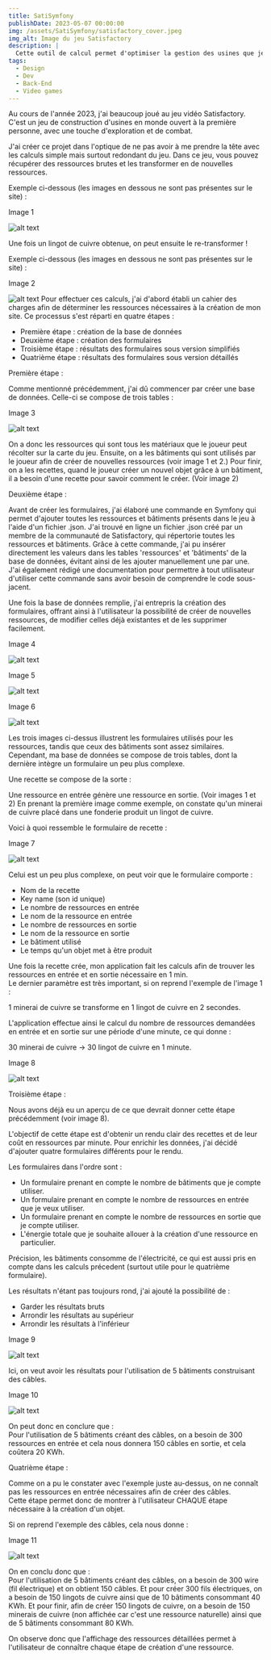 ```yaml
---
title: SatiSymfony
publishDate: 2023-05-07 00:00:00
img: /assets/SatiSymfony/satisfactory_cover.jpeg
img_alt: Image du jeu Satisfactory
description: |
  Cette outil de calcul permet d'optimiser la gestion des usines que je construis dans le jeu vidéo Satisfactory.
tags:
  - Design
  - Dev
  - Back-End
  - Video games
---
```


Au cours de l'année 2023, j'ai beaucoup joué au jeu vidéo Satisfactory. C'est un jeu de construction d'usines en monde ouvert à la première personne, avec une touche d'exploration et de combat.

J'ai créer ce projet dans l'optique de ne pas avoir à me prendre la tête avec les calculs simple mais surtout redondant du jeu.
Dans ce jeu, vous pouvez récupérer des ressources brutes et les transformer en de nouvelles ressources.

Exemple ci-dessous (les images en dessous ne sont pas présentes sur le site) :  


Image 1

![alt text](/assets/SatiSymfony/lingot-de-cuivre.png)

Une fois un lingot de cuivre obtenue, on peut ensuite le re-transformer !

Exemple ci-dessous (les images en dessous ne sont pas présentes sur le site) :  


Image 2  

![alt text](/assets/SatiSymfony/fil-electrique.png)
Pour effectuer ces calculs, j'ai d'abord établi un cahier des charges afin de déterminer les ressources nécessaires à la création de mon site. 
Ce processus s'est réparti en quatre étapes :

- Première étape : création de la base de données
- Deuxième étape : création des formulaires
- Troisième étape : résultats des formulaires sous version simplifiés
- Quatrième étape : résultats des formulaires sous version détaillés 

Première étape :

Comme mentionné précédemment, j'ai dû commencer par créer une base de données. Celle-ci se compose de trois tables :  

Image 3  

![alt text](/assets/SatiSymfony/diagramBDD.png)

On a donc les ressources qui sont tous les matériaux que le joueur peut récolter sur la carte du jeu.
Ensuite, on a les bâtiments qui sont utilisés par le joueur afin de créer de nouvelles ressources (voir image 1 et 2.)
Pour finir, on a les recettes, quand le joueur créer un nouvel objet grâce à un bâtiment, il a besoin d'une recette pour savoir comment le créer. (Voir image 2)

Deuxième étape :

Avant de créer les formulaires, j'ai élaboré une commande en Symfony qui permet d'ajouter toutes les ressources et bâtiments présents dans le jeu à l'aide d'un fichier .json. 
J'ai trouvé en ligne un fichier .json créé par un membre de la communauté de Satisfactory, qui répertorie toutes les ressources et bâtiments. Grâce à cette commande, 
j'ai pu insérer directement les valeurs dans les tables 'ressources' et 'bâtiments' de la base de données, évitant ainsi de les ajouter manuellement une par une.  
J'ai également rédigé une documentation pour permettre à tout utilisateur d'utiliser cette commande sans avoir besoin de comprendre le code sous-jacent.

Une fois la base de données remplie, j'ai entrepris la création des formulaires, offrant ainsi à l'utilisateur la possibilité de créer de nouvelles ressources, 
de modifier celles déjà existantes et de les supprimer facilement.  


Image 4  

![alt text](/assets/SatiSymfony/formulaireRessources.png)  

Image 5  

![alt text](/assets/SatiSymfony/editRessources.png)  

Image 6  

![alt text](/assets/SatiSymfony/createRessources.png)


Les trois images ci-dessus illustrent les formulaires utilisés pour les ressources, tandis que ceux des bâtiments sont assez similaires. 
Cependant, ma base de données se compose de trois tables, dont la dernière intègre un formulaire un peu plus complexe.

Une recette se compose de la sorte :

Une ressource en entrée génère une ressource en sortie. (Voir images 1 et 2)
En prenant la première image comme exemple, on constate qu'un minerai de cuivre placé dans une fonderie produit un lingot de cuivre.

Voici à quoi ressemble le formulaire de recette :  

Image 7  

![alt text](/assets/SatiSymfony/createRecipe.png)  

Celui est un peu plus complexe, on peut voir que le formulaire comporte :

- Nom de la recette
- Key name (son id unique)
- Le nombre de ressources en entrée
- Le nom de la ressource en entrée
- Le nombre de ressources en sortie
- Le nom de la ressource en sortie
- Le bâtiment utilisé
- Le temps qu'un objet met à être produit 

Une fois la recette crée, mon application fait les calculs afin de trouver les ressources en entrée et en sortie nécessaire en 1 min.  
Le dernier paramètre est très important, si on reprend l'exemple de l'image 1 :  

1 minerai de cuivre se transforme en 1 lingot de cuivre en 2 secondes.  

L'application effectue ainsi le calcul du nombre de ressources demandées en entrée et en sortie sur une période d'une minute, ce qui donne :

30 minerai de cuivre -> 30 lingot de cuivre en 1 minute.

Image 8  

![alt text](/assets/SatiSymfony/recipe.png)

Troisième étape :

Nous avons déjà eu un aperçu de ce que devrait donner cette étape précédemment (voir image 8).

L'objectif de cette étape est d'obtenir un rendu clair des recettes et de leur coût en ressources par minute. Pour enrichir les données, 
j'ai décidé d'ajouter quatre formulaires différents pour le rendu.

Les formulaires dans l'ordre sont :

- Un formulaire prenant en compte le nombre de bâtiments que je compte utiliser.
- Un formulaire prenant en compte le nombre de ressources en entrée que je veux utiliser.
- Un formulaire prenant en compte le nombre de ressources en sortie que je compte utiliser.
- L'énergie totale que je souhaite allouer à la création d'une ressource en particulier.

Précision, les bâtiments consomme de l'électricité, ce qui est aussi pris en compte dans les calculs précedent (surtout utile pour le quatrième formulaire).

Les résultats n'étant pas toujours rond, j'ai ajouté la possibilité de :
- Garder les résultats bruts
- Arrondir les résultats au supérieur
- Arrondir les résultats à l'inférieur  

Image 9  

![alt text](/assets/SatiSymfony/buildingEstimation.png)  

Ici, on veut avoir les résultats pour l'utilisation de 5 bâtiments construisant des câbles.  

Image 10  

![alt text](/assets/SatiSymfony/cableEstimation.png)

On peut donc en conclure que :  
Pour l'utilisation de 5 bâtiments créant des câbles, on a besoin de 300 ressources en entrée et cela nous donnera 150 câbles en sortie, et cela
coûtera 20 KWh.

Quatrième étape :

Comme on a pu le constater avec l'exemple juste au-dessus, on ne connaît pas les ressources en entrée nécessaires afin de créer des câbles.  
Cette étape permet donc de montrer à l'utilisateur CHAQUE étape nécessaire à la création d'un objet.

Si on reprend l'exemple des câbles, cela nous donne :  

Image 11  

![alt text](/assets/SatiSymfony/cableEstimationPlus.png)

On en conclu donc que :  
Pour l'utilisation de 5 bâtiments créant des câbles, on a besoin de 300 wire (fil électrique) et on obtient 150 câbles.
Et pour créer 300 fils électriques, on a besoin de 150 lingots de cuivre ainsi que de 10 bâtiments consommant 40 KWh.
Et pour finir, afin de créer 150 lingots de cuivre, on a besoin de 150 minerais de cuivre (non affichée car c'est une ressource naturelle)
ainsi que de 5 bâtiments consommant 80 KWh.

On observe donc que l'affichage des ressources détaillées permet à l'utilisateur de connaître chaque étape de création d'une ressource.